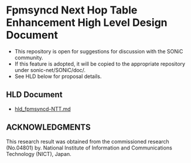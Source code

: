 # Fpmsyncd Next Hop Table Enhancement High Level Design Document

- This repository is open for suggestions for discussion with the SONiC community.
- If this feature is adopted, it will be copied to the appropriate repository under sonic-net/SONiC/doc/.
- See HLD below for proposal details.

## HLD Document
  - [hld_fpmsyncd-NTT.md](hld_fpmsyncd-NTT.md)

## ACKNOWLEDGMENTS

This research result was obtained from the commissioned research (No.04801) by.
National Institute of Information and Communications Technology (NICT), Japan.
